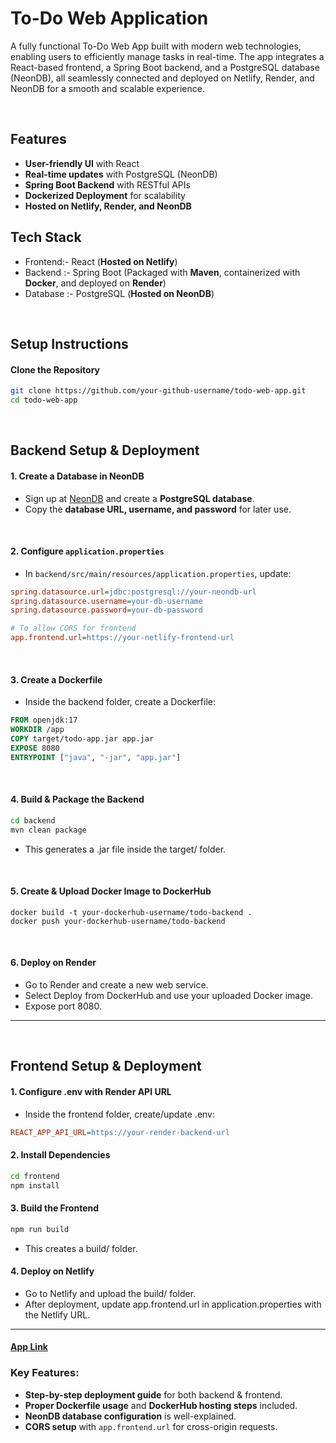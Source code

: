 # To-Do Web Application  


<p>A fully functional To-Do Web App built with modern web technologies, enabling users to efficiently manage tasks in real-time. The app integrates a React-based frontend, a Spring Boot backend, and a PostgreSQL database (NeonDB), all seamlessly connected and deployed on Netlify, Render, and NeonDB for a smooth and scalable experience.</p>

<br>

## Features  
- **User-friendly UI** with React  
- **Real-time updates** with PostgreSQL (NeonDB)  
- **Spring Boot Backend** with RESTful APIs  
- **Dockerized Deployment** for scalability  
- **Hosted on Netlify, Render, and NeonDB**  

  
## Tech Stack  
- Frontend:- React (**Hosted on Netlify**)  
- Backend :- Spring Boot (Packaged with **Maven**, containerized with **Docker**, and deployed on **Render**)  
- Database :- PostgreSQL (**Hosted on NeonDB**)  

<br>

## Setup Instructions  
#### Clone the Repository  
```sh
git clone https://github.com/your-github-username/todo-web-app.git
cd todo-web-app
```
<br>

## Backend Setup & Deployment  

#### 1. Create a Database in NeonDB
- Sign up at [NeonDB](https://neon.tech/) and create a **PostgreSQL database**.  
- Copy the **database URL, username, and password** for later use.
  
<br>

#### 2. Configure `application.properties`  
- In `backend/src/main/resources/application.properties`, update:  
```ini
spring.datasource.url=jdbc:postgresql://your-neondb-url
spring.datasource.username=your-db-username
spring.datasource.password=your-db-password

# To allow CORS for frontend
app.frontend.url=https://your-netlify-frontend-url
```
<br>

#### 3. Create a Dockerfile
- Inside the backend folder, create a Dockerfile:
```dockerfile
FROM openjdk:17
WORKDIR /app
COPY target/todo-app.jar app.jar
EXPOSE 8080
ENTRYPOINT ["java", "-jar", "app.jar"]
```
<br>

#### 4. Build & Package the Backend
```sh
cd backend
mvn clean package
```
- This generates a .jar file inside the target/ folder.
<br>

#### 5. Create & Upload Docker Image to DockerHub
```
docker build -t your-dockerhub-username/todo-backend .
docker push your-dockerhub-username/todo-backend
```
<br>

#### 6. Deploy on Render
- Go to Render and create a new web service.
- Select Deploy from DockerHub and use your uploaded Docker image.
- Expose port 8080.
---

<br>


## Frontend Setup & Deployment
#### 1. Configure .env with Render API URL
- Inside the frontend folder, create/update .env:

```ini
REACT_APP_API_URL=https://your-render-backend-url
```
#### 2.  Install Dependencies
```sh
cd frontend
npm install
```
#### 3. Build the Frontend
```sh
npm run build
```
- This creates a build/ folder.

#### 4.  Deploy on Netlify
- Go to Netlify and upload the build/ folder.
- After deployment, update app.frontend.url in application.properties with the Netlify URL.


---

#### [App Link](https://aquamarine-kitsune-60354e.netlify.app)

### Key Features:
- **Step-by-step deployment guide** for both backend & frontend.
- **Proper Dockerfile usage** and **DockerHub hosting steps** included.  
- **NeonDB database configuration** is well-explained.  
- **CORS setup** with `app.frontend.url` for cross-origin requests.  






